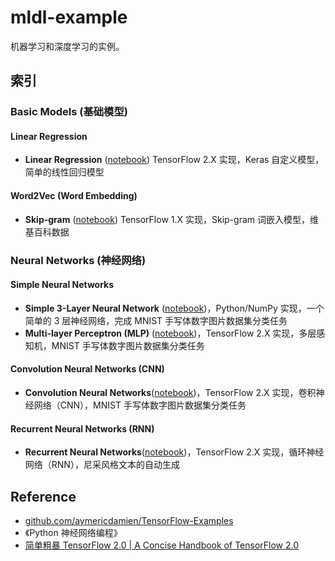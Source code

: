 # mldl-example

机器学习和深度学习的实例。

## 索引

### Basic Models (基础模型)

#### Linear Regression

- **Linear Regression** ([notebook](https://github.com/goozp/mldl-example/blob/master/basic/linear/simple-linear-tf2.ipynb)) TensorFlow 2.X 实现，Keras 自定义模型，简单的线性回归模型

#### Word2Vec (Word Embedding)

- **Skip-gram** ([notebook](https://github.com/goozp/mldl-example/blob/master/basic/word2vec/skip-gram-tf1.ipynb)) TensorFlow 1.X 实现，Skip-gram 词嵌入模型，维基百科数据

### Neural Networks (神经网络)

#### Simple Neural Networks

- **Simple 3-Layer Neural Network** ([notebook](https://github.com/goozp/mldl-example/blob/master/nn/simple/3-layer-nn-python.ipynb))，Python/NumPy 实现，一个简单的 3 层神经网络，完成 MNIST 手写体数字图片数据集分类任务
- **Multi-layer Perceptron (MLP)** ([notebook](https://github.com/goozp/mldl-example/blob/master/nn/mlp/mlp-tf2.ipynb))，TensorFlow 2.X 实现，多层感知机，MNIST 手写体数字图片数据集分类任务

#### Convolution Neural Networks (CNN)

- **Convolution Neural Networks**([notebook](https://github.com/goozp/mldl-example/blob/master/nn/cnn/cnn-tf2.ipynb))，TensorFlow 2.X 实现，卷积神经网络（CNN），MNIST 手写体数字图片数据集分类任务

#### Recurrent Neural Networks (RNN)

- **Recurrent Neural Networks**([notebook](https://github.com/goozp/mldl-example/blob/master/nn/rnn/rnn-tf2.ipynb))，TensorFlow 2.X 实现，循环神经网络（RNN），尼采风格文本的自动生成

## Reference

- [github.com/aymericdamien/TensorFlow-Examples](https://github.com/aymericdamien/TensorFlow-Examples)
- 《Python 神经网络编程》
- [简单粗暴 TensorFlow 2.0 | A Concise Handbook of TensorFlow 2.0](https://tf.wiki/)
